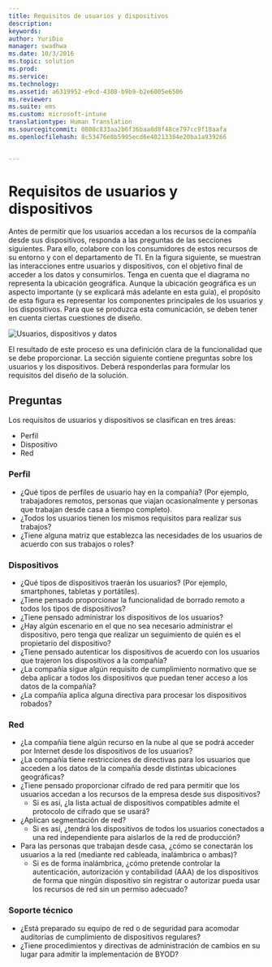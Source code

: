 ```yaml
---
title: Requisitos de usuarios y dispositivos
description: 
keywords: 
author: YuriDio
manager: swadhwa
ms.date: 10/3/2016
ms.topic: solution
ms.prod: 
ms.service: 
ms.technology: 
ms.assetid: a6319952-e9cd-4308-b9b9-b2e6005e6506
ms.reviewer: 
ms.suite: ems
ms.custom: microsoft-intune
translationtype: Human Translation
ms.sourcegitcommit: 0808c833aa2b6f36baa8d8f48ce797cc9f18aafa
ms.openlocfilehash: 8c53476e8b5995ecd6e40213304e20ba1a939266


---
```


# Requisitos de usuarios y dispositivos

Antes de permitir que los usuarios accedan a los recursos de la compañía desde sus dispositivos, responda a las preguntas de las secciones siguientes. Para ello, colabore con los consumidores de estos recursos de su entorno y con el departamento de TI. En la figura siguiente, se muestran las interacciones entre usuarios y dispositivos, con el objetivo final de acceder a los datos y consumirlos. Tenga en cuenta que el diagrama no representa la ubicación geográfica. Aunque la ubicación geográfica es un aspecto importante (y se explicará más adelante en esta guía), el propósito de esta figura es representar los componentes principales de los usuarios y los dispositivos. Para que se produzca esta comunicación, se deben tener en cuenta ciertas cuestiones de diseño.

![Usuarios, dispositivos y datos](./media/BYOD_Figure2.png)

El resultado de este proceso es una definición clara de la funcionalidad que se debe proporcionar. La sección siguiente contiene preguntas sobre los usuarios y los dispositivos. Deberá responderlas para formular los requisitos del diseño de la solución.

## Preguntas

Los requisitos de usuarios y dispositivos se clasifican en tres áreas:

- Perfil
- Dispositivo
- Red

### Perfil

- ¿Qué tipos de perfiles de usuario hay en la compañía? (Por ejemplo, trabajadores remotos, personas que viajan ocasionalmente y personas que trabajan desde casa a tiempo completo).
- ¿Todos los usuarios tienen los mismos requisitos para realizar sus trabajos?
- ¿Tiene alguna matriz que establezca las necesidades de los usuarios de acuerdo con sus trabajos o roles?


### Dispositivos

- ¿Qué tipos de dispositivos traerán los usuarios? (Por ejemplo, smartphones, tabletas y portátiles).
- ¿Tiene pensado proporcionar la funcionalidad de borrado remoto a todos los tipos de dispositivos?
- ¿Tiene pensado administrar los dispositivos de los usuarios?
- ¿Hay algún escenario en el que no sea necesario administrar el dispositivo, pero tenga que realizar un seguimiento de quién es el propietario del dispositivo?
- ¿Tiene pensado autenticar los dispositivos de acuerdo con los usuarios que trajeron los dispositivos a la compañía?
- ¿La compañía sigue algún requisito de cumplimiento normativo que se deba aplicar a todos los dispositivos que puedan tener acceso a los datos de la compañía?
- ¿La compañía aplica alguna directiva para procesar los dispositivos robados?

### Red

- ¿La compañía tiene algún recurso en la nube al que se podrá acceder por Internet desde los dispositivos de los usuarios?
- ¿La compañía tiene restricciones de directivas para los usuarios que acceden a los datos de la compañía desde distintas ubicaciones geográficas?
- ¿Tiene pensado proporcionar cifrado de red para permitir que los usuarios accedan a los recursos de la empresa desde sus dispositivos?
    - Si es así, ¿la lista actual de dispositivos compatibles admite el protocolo de cifrado que se usará?
- ¿Aplican segmentación de red?
    - Si es así, ¿tendrá los dispositivos de todos los usuarios conectados a una red independiente para aislarlos de la red de producción?
- Para las personas que trabajan desde casa, ¿cómo se conectarán los usuarios a la red (mediante red cableada, inalámbrica o ambas)?
    - Si es de forma inalámbrica, ¿cómo pretende controlar la autenticación, autorización y contabilidad (AAA) de los dispositivos de forma que ningún dispositivo sin registrar o autorizar pueda usar los recursos de red sin un permiso adecuado?

### Soporte técnico
- ¿Está preparado su equipo de red o de seguridad para acomodar auditorías de cumplimiento de dispositivos regulares?
- ¿Tiene procedimientos y directivas de administración de cambios en su lugar para admitir la implementación de BYOD?




<!--HONumber=Oct16_HO1-->


